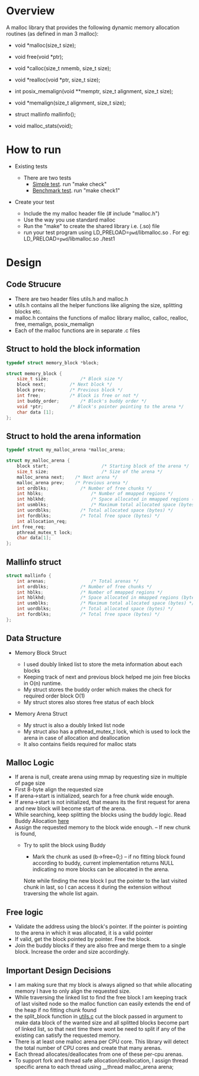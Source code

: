 # Overview
 A malloc library that provides the following dynamic memory allocation routines (as defined in man 3 malloc):

- void *malloc(size_t size);
- void free(void *ptr);
- void *calloc(size_t nmemb, size_t size);
- void *realloc(void *ptr, size_t size);

- int posix_memalign(void **memptr, size_t alignment, size_t size);
- void *memalign(size_t alignment, size_t size);
- struct mallinfo mallinfo();
- void malloc_stats(void);

# How to run
- Existing tests
  - There are two tests
      - [Simple test](test1.c). run "make check"
      - [Benchmark test](t-test1.c). run "make check1"

- Create your test
  - Include the my malloc header file (# include "malloc.h")
  - Use the way you use standard malloc
  - Run the "make" to create the shared library i.e. (.so) file
  - run your test program using LD_PRELOAD=`pwd`/libmalloc.so <your output file>. For eg: LD_PRELOAD=`pwd`/libmalloc.so ./test1

# Design
## Code Strucure
- There are two header files utils.h and malloc.h
- utils.h contains all the helper functions like aligning the size, splitting blocks etc.
- malloc.h contains the functions of malloc library malloc, calloc, realloc, free, memalign, posix_memalign
- Each of the malloc functions are in separate .c files

## Struct to hold the block information
```c
typedef struct memory_block *block;

struct memory_block {
	size_t size; 			/* Block size */
	block next;			/* Next block */
	block prev;			/* Previous block */
	int free;			/* Block is free or not */
	int buddy_order;		/* Block's buddy order */
	void *ptr;			/* Block's pointer pointing to the arena */
	char data [1];
};
```

## Struct to hold the arena information
```c
typedef struct my_malloc_arena *malloc_arena;

struct my_malloc_arena {
	block start;					/* Starting block of the arena */
	size_t size;					/* Size of the arena */
	malloc_arena next;    /* Next arena */
	malloc_arena prev;    /* Previous arena */
	int ordblks;      		/* Number of free chunks */
	int hblks;     				/* Number of mmapped regions */
	int hblkhd;    				/* Space allocated in mmapped regions (bytes) */
	int usmblks;   				/* Maximum total allocated space (bytes) */
	int uordblks;       	/* Total allocated space (bytes) */
	int fordblks;       	/* Total free space (bytes) */
	int allocation_req;
  int free_req;
	pthread_mutex_t lock;
	char data[1];
};
```

## Mallinfo struct
```c
struct mallinfo {
	int arenas; 		        /* Total arenas */
	int ordblks;   			/* Number of free chunks */
	int hblks;    			/* Number of mmapped regions */
	int hblkhd;   			/* Space allocated in mmapped regions (bytes) */
	int usmblks;   			/* Maximum total allocated space (bytes) */
	int uordblks;  			/* Total allocated space (bytes) */
	int fordblks;  			/* Total free space (bytes) */
};
```

## Data Structure
- Memory Block Struct
	- I used doubly linked list to store the meta information about each blocks
	- Keeping track of next and previous block helped me join free blocks in O(n) runtime.
	- My struct stores the buddy order which makes the check for required order block O(1)
	- My struct stores also stores free status of each block

- Memory Arena Struct
	- My struct is also a doubly linked list node
	- My struct also has a pthread_mutex_t lock, which is used to lock the arena in case of allocation and deallocation
	- It also contains fields required for malloc stats

## Malloc Logic
- If arena is null, create arena using mmap by requesting size in multiple of page size
- First 8-byte align the requested size
- If arena->start is initialized, search for a free chunk wide enough.
- If arena->start is not initialized, that means its the first request for arena and new block will become start of the arena.
- While searching, keep splitting the blocks using the buddy logic. Read Buddy Allocation [here](https://en.wikipedia.org/wiki/Buddy_memory_allocation)
- Assign the requested memory to the block wide enough.
– If new chunk is found,
  - Try to split the block using Buddy
	- Mark the chunk as used (b->free=0;)
	– if no fitting block found according to buddy, current implementation returns NULL indicating no more blocks can be allocated in the arena.

	Note while finding the new block I put the pointer to the last visited chunk in
	last, so I can access it during the extension without traversing the whole list
	again.

## Free logic
- Validate the address using the block's pointer. If the pointer is pointing to the arena in which it was allocated, it is a valid pointer
- If valid, get the block pointed by pointer. Free the block.
- Join the buddy blocks if they are also free and merge them to a single block. Increase the order and size accordingly.

## Important Design Decisions
- I am making sure that my block is always aligned so that while allocating memory I have to only align the requested size.
- While traversing the linked list to find the free block I am keeping track of last visited node so the malloc function can easily extends the end of the heap if no fitting chunk found
- the split_block function in [utils.c](utils.c) cut the block passed in argument to make data block of the wanted size and all splitted blocks become part of linked list, so that next time there wont be need to split if any of the existing can satisfy the requested memory.
- There is at least one malloc arena per CPU core. This library will detect the total number of CPU cores and create that many arenas.
- Each thread allocates/deallocates from one of these per-cpu arenas.
- To support fork and thread safe allocation/deallocation, I assign thread specific arena to each thread using __thread malloc_arena arena;
